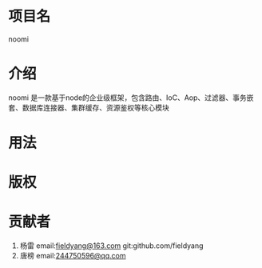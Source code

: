 # 项目名
noomi

# 介绍
noomi 是一款基于node的企业级框架，包含路由、IoC、Aop、过滤器、事务嵌套、数据库连接器、集群缓存、资源鉴权等核心模块
# 用法

# 版权

# 贡献者
1. 杨雷 email:fieldyang@163.com  git:github.com/fieldyang
2. 唐榜 email:244750596@qq.com

